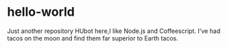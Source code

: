 # hello-world
Just  another repository
HUbot here,I like Node.js and Coffeescript.
I've had tacos on the moon and find them far superior to Earth tacos.
